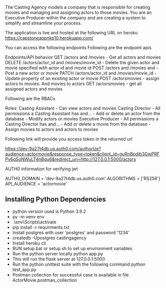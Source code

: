 The Casting Agency models a company that is responsible for creating movies and managing and assigning actors to those movies. You are an Executive Producer within the company and are creating a system to simplify and streamline your process.

The application is live and hosted at the following URL on heroku
https://capstoneappnkp10.herokuapp.com/


You can access the following endpoints
Following are the endpoint apis

Endpoints/API behavior
GET /actors and /movies - Get all actors and movies
DELETE /actors/actor_id and /movies/movie_id - Delete the given actor and movie specified with actor id and movie id
POST /actors and /movies and  - Post a new actor or movie
PATCH /actors/actor_id and /movies/movie_id - Update property of an existing actor or movie
POST /actorsmovies  - assign actors to movies. And movies to actors
GET /actorsmovies - get all assigned actors and movies

Following are the RBACs

Roles:
Casting Assistant
    - Can view actors and movies
Casting Director
    - All permissions a Casting Assistant has and…
    - Add or delete an actor from the database
    - Modify actors or movies
Executive Producer
    - All permissions a Casting Director has and…
    - Add or delete a movie from the database
    - Assign movies to actors and actors to movies

Following link will provide you access token in the returned url

https://dev-9a27t4db.us.auth0.com/authorize?audience=actormovie&response_type=token&client_id=guRnBpdib3GwPRFPy6qSoNWuLT4nBgu6&redirect_uri=http://127.0.0.1:5000/actors

AUTH0 information for verifying jwt

AUTH0_DOMAIN = 'dev-9a27t4db.us.auth0.com'
ALGORITHMS = ['RS256']
API_AUDIENCE = 'actormovie'



Installing Python Dependencies
------------------------------
- python version used is Python 3.9.2
- py -m venv env
- .\env\Scripts\activate
- pip install -r requirments.txt
- Install postgres with user 'postgres' and password '1234'
- createdb -Upostgres castingagency
- Install heroku cli
- RUN setup.bat or setup.sh to set up environment variables
- Run the python server locally 
  python app.py
- This will run the flask server at 127.0.0.1:5000
- Run the python unittest suite with the following command
  python test_app.py
- Postman collection for successful case is available in file ActorMovie.postman_collection


